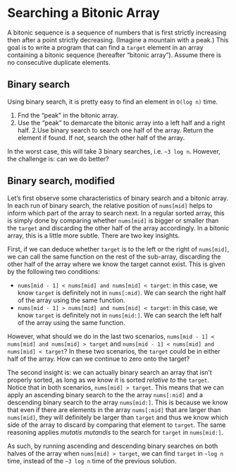# Searching a Bitonic Array
A bitonic sequence is a sequence of numbers that is first strictly increasing then after a point strictly decreasing. (Imagine a mountain with a peak.) This goal is to write a program that can find a `target` element in an array containing a bitonic sequence (hereafter “bitonic array”). Assume there is no consecutive duplicate elements. 

## Binary search
Using binary search, it is pretty easy to find an element in `O(log n)` time. 
1. Fnd the “peak” in the bitonic array. 
2. Use the “peak” to demarcate the bitonic array into a left half and a right half.
2.Use binary search to search one half of the array. Return the element if found. If not, search the other half of the array.

In the worst case, this will take 3 binary searches, i.e. `~3 log n`. However, the challenge is: can we do better?  

## Binary search, modified
Let’s first observe some characteristics of binary search and a bitonic array. In each run of binary search, the relative position of `nums[mid]` helps to inform which part of the array to search next. In a regular sorted array, this is simply done by comparing whether `nums[mid]` is bigger or smaller than the `target` and discarding the other half of the array accordingly. In a bitonic array, this is a little more subtle. There are two key insights. 

First, if we can deduce whether `target` is to the left or the right of `nums[mid]`, we can call the same function on the rest of the sub-array, discarding the other half of the array where we know the target cannot exist. This is given by the following two conditions:
- `nums[mid - 1] < nums[mid] and nums[mid] < target`: in this case, we know `target` is definitely not in `nums[:mid]`. We can search the right half of the array using the same function.
- `nums[mid - 1] > nums[mid] and nums[mid] < target`: in this case, we know `target` is definitely not in `nums[mid:]`. We can search the left half of the array using the same function.

However, what should we do in the last two scenarios,  `nums[mid - 1] < nums[mid] and nums[mid] > target` and `nums[mid - 1] < nums[mid] and nums[mid] < target`? In these two scenarios, the `target` could be in either half of the array. How can we continue to zero onto the target? 

The second insight is: we can actually binary search an array that isn’t properly sorted, as long as we know it is sorted *relative to* the `target`. Notice that in both scenarios, `nums[mid] > target`. This means that we can apply an ascending binary search to the the array `nums[:mid]` and a descending binary search to the array `nums[mid:]`. This is because we know that even if there are elements in the array `nums[:mid]` that are larger than `nums[mid]`, they will definitely be larger than `target` and thus we know which side of the array to discard by comparing that element to `target`. The same reasoning applies *mutatis mutandis* to the search for `target` in `nums[mid:]`. 

As such, by running ascending and descending binary searches on both halves of the array when `nums[mid] > target`, we can find `target` in `~log n` time, instead of the `~3 log n` time of the previous solution. 